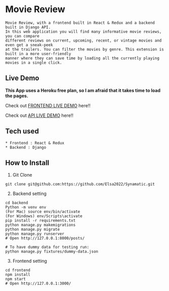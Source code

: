# Movie Review

```
Movie Review, with a frontend built in React & Redux and a backend built in Django API.
In this web application you will find many informative movie reviews, you can compare
different reviews on current, upcoming, recent, or vintage movies and even get a sneak-peek
at the trailers. You can filter the movies by genre. This extension is built in a more user-friendly
manner where they can save time by loading all the currently playing movies in a single click.
```

## Live Demo

**This App uses a Heroku free plan, so I am afraid that it takes time to load the pages.**

Check out [FRONTEND LIVE DEMO](https://synamatic-elsa-frontend.herokuapp.com/) here!!

Check out [API LIVE DEMO](https://frontend-movie-review.herokuapp.com/) here!!

## Tech used

```
* Frontend : React & Redux
* Backend : Django
```

## How to Install

1. Git Clone

```
git clone git@github.com:https://github.com/Elsa2022/Synamatic.git
```

2. Backend setting

```
cd backend
Python -m venv env
(For Mac) source env/bin/activate
(For Windows) env/Scripts\activate
pip install -r requirements.txt
python manage.py makemigrations
python manage.py migrate
python manage.py runserver
# Open http://127.0.0.1:8000/posts/

# To have dummy data for testing run:
python manage.py fixtures/dummy-data.json
```

3. Frontend setting

```
cd frontend
npm install
npm start
# Open http://127.0.0.1:3000/
```

